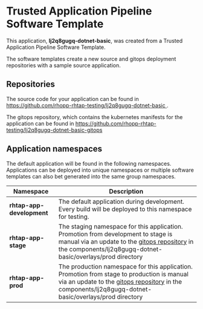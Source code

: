 # Trusted Application Pipeline Software Template

This application, **lj2q8gugq-dotnet-basic**, was created from a Trusted Application Pipeline Software Template.

The software templates create a new source and gitops deployment repositories with a sample source application. 

## Repositories

The source code for your application can be found in [https://github.com/rhopp-rhtap-testing/lj2q8gugq-dotnet-basic ](https://github.com/rhopp-rhtap-testing/lj2q8gugq-dotnet-basic ).
 
The gitops repository, which contains the kubernetes manifests for the application can be found in 
[https://github.com/rhopp-rhtap-testing/lj2q8gugq-dotnet-basic-gitops ](https://github.com/rhopp-rhtap-testing/lj2q8gugq-dotnet-basic-gitops ) 

## Application namespaces 

The default application will be found in the following namespaces. Applications can be deployed into unique namespaces or multiple software templates can also bet generated into the same group namespaces.  

|  Namespace   |  Description   |  
| -------- | -------- |   
| **rhtap-app-development** | The default application during development. Every build will be deployed to this namespace for testing. | 
| **rhtap-app-stage** | The staging namespace for this application. Promotion from development to stage is manual via an update to the [gitops repository](https://github.com/rhopp-rhtap-testing/lj2q8gugq-dotnet-basic-gitops ) in the components/lj2q8gugq-dotnet-basic/overlays/prod directory |  
| **rhtap-app-prod** | The production namespace for this application. Promotion from stage to production is manual via an update to the [gitops repository](https://github.com/rhopp-rhtap-testing/lj2q8gugq-dotnet-basic-gitops ) in the components/lj2q8gugq-dotnet-basic/overlays/prod directory | 